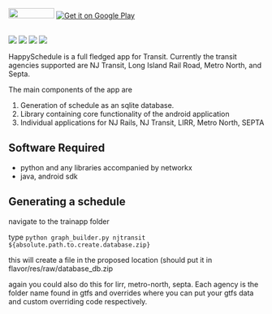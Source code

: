 <a href="https://travis-ci.org/snooplsm/happyschedule"><img width="90" height="20" src="https://travis-ci.org/snooplsm/happyschedule.svg"></a>
<a href="https://play.google.com/store/apps/details?id=us.wmwm.njrail">
  <img alt="Get it on Google Play"
       src="https://developer.android.com/images/brand/en_generic_rgb_wo_45.png" />
</a>

<br/>

<img src="images/a.webp"/>
<img src="images/b.webp"/>
<img src="images/c.webp"/>
<img src="images/d.webp"/>

HappySchedule is a full fledged app for Transit.  Currently the transit agencies supported are NJ Transit, Long Island Rail Road, Metro North, and Septa.

The main components of the app are

1.  Generation of schedule as an sqlite database.
2.  Library containing core functionality of the android application
3.  Individual applications for NJ Rails, NJ Transit, LIRR, Metro North, SEPTA

Software Required
-----------------

-  python and any libraries accompanied by networkx
-  java, android sdk


Generating a schedule
---------------------

navigate to the trainapp folder

type <code>python graph_builder.py njtransit ${absolute.path.to.create.database.zip}</code> 

this will create a file in the proposed location (should put it in flavor/res/raw/database_db.zip 

again you could also do this for lirr, metro-north, septa.  Each agency is the folder name found in gtfs and overrides where you can put your gtfs data and custom overriding code respectively.
